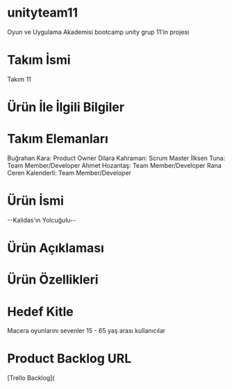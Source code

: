 # unityteam11
Oyun ve Uygulama Akademisi bootcamp unity grup 11'in projesi

# Takım İsmi
Takım 11

# Ürün İle İlgili Bilgiler

# Takım Elemanları
Buğrahan Kara: Product Owner
Dilara Kahraman: Scrum Master
İlksen Tuna: Team Member/Developer
Ahmet Hozantaş: Team Member/Developer
Rana Ceren Kalenderli: Team Member/Developer

# Ürün İsmi
--Kalidas'ın Yolcuğulu--

# Ürün Açıklaması


# Ürün Özellikleri


# Hedef Kitle
Macera oyunlarını sevenler
15 - 65 yaş arası kullanıcılar

# Product Backlog URL
[Trello Backlog](
